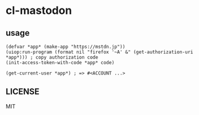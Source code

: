 # cl-mastodon

## usage

```common-lisp
(defvar *app* (make-app "https://mstdn.jp"))
(uiop:run-program (format nil "firefox '~A' &" (get-authorization-uri *app*))) ; copy authorization code
(init-access-token-with-code *app* code)

(get-current-user *app*) ; => #<ACCOUNT ...>
```

## LICENSE
MIT
